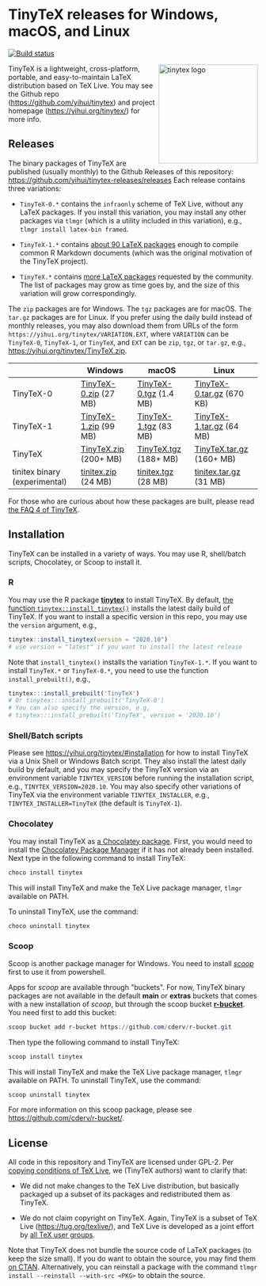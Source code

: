 # TinyTeX releases for Windows, macOS, and Linux

[![Build
status](https://ci.appveyor.com/api/projects/status/2ortb2mqkm2fjg4k/branch/master?svg=true)](https://ci.appveyor.com/project/yihui/tinytex-releases/branch/master)

<a href="https://yihui.org/tinytex/"><img src="https://yihui.org/images/logo-tinytex.png" alt="tinytex logo" align="right" width="200px"/></a>

TinyTeX is a lightweight, cross-platform, portable, and easy-to-maintain LaTeX
distribution based on TeX Live. You may see the Github repo
(<https://github.com/yihui/tinytex>) and project homepage
(<https://yihui.org/tinytex/>) for more info.

## Releases

The binary packages of TinyTeX are published (usually monthly) to the Github
Releases of this repository:
<https://github.com/yihui/tinytex-releases/releases> Each release contains three
variations:

-   `TinyTeX-0.*` contains the `infraonly` scheme of TeX Live, without any LaTeX
    packages. If you install this variation, you may install any other packages
    via `tlmgr` (which is a utility included in this variation), e.g.,
    `tlmgr install latex-bin framed`.

-   `TinyTeX-1.*` contains [about 90 LaTeX
    packages](https://github.com/yihui/tinytex/blob/master/tools/pkgs-custom.txt)
    enough to compile common R Markdown documents (which was the original
    motivation of the TinyTeX project).

-   `TinyTeX.*` contains [more LaTeX
    packages](https://github.com/yihui/tinytex/blob/master/tools/pkgs-yihui.txt)
    requested by the community. The list of packages may grow as time goes by,
    and the size of this variation will grow correspondingly.

The `zip` packages are for Windows. The `tgz` packages are for macOS. The
`tar.gz` packages are for Linux. If you prefer using the daily build instead of
monthly releases, you may also download them from URLs of the form
`https://yihui.org/tinytex/VARIATION.EXT`, where `VARIATION` can be `TinyTeX-0`,
`TinyTeX-1`, or `TinyTeX`, and `EXT` can be `zip`, `tgz`, or `tar.gz`, e.g.,
<https://yihui.org/tinytex/TinyTeX.zip>.

|                               | Windows                                                          | macOS                                                             | Linux                                                                   |
|-------------------------------|------------------------------------------------------------------|-------------------------------------------------------------------|-------------------------------------------------------------------------|
| TinyTeX-0                     | [TinyTeX-0.zip](https://yihui.org/tinytex/TinyTeX-0.zip) (27 MB) | [TinyTeX-0.tgz](https://yihui.org/tinytex/TinyTeX-0.tgz) (1.4 MB) | [TinyTeX-0.tar.gz](https://yihui.org/tinytex/TinyTeX-0.tar.gz) (670 KB) |
| TinyTeX-1                     | [TinyTeX-1.zip](https://yihui.org/tinytex/TinyTeX-1.zip) (99 MB) | [TinyTeX-1.tgz](https://yihui.org/tinytex/TinyTeX-1.tgz) (83 MB)  | [TinyTeX-1.tar.gz](https://yihui.org/tinytex/TinyTeX-1.tar.gz) (64 MB)  |
| TinyTeX                       | [TinyTeX.zip](https://yihui.org/tinytex/TinyTeX.zip) (200+ MB)   | [TinyTeX.tgz](https://yihui.org/tinytex/TinyTeX.tgz) (188+ MB)    | [TinyTeX.tar.gz](https://yihui.org/tinytex/TinyTeX.tar.gz) (160+ MB)    |
| tinitex binary (experimental) | [tinitex.zip](https://yihui.org/tinytex/tinitex.zip) (24 MB)     | [tinitex.tgz](https://yihui.org/tinytex/tinitex.tgz) (28 MB)      | [tinitex.tar.gz](https://yihui.org/tinytex/tinitex.tar.gz) (31 MB)      |

For those who are curious about how these packages are built, please read [the
FAQ 4 of TinyTeX](https://yihui.org/tinytex/faq/).

## Installation

TinyTeX can be installed in a variety of ways. You may use R, shell/batch
scripts, Chocolatey, or Scoop to install it.

### R

You may use the R package [**tinytex**](https://github.com/yihui/tinytex) to
install TinyTeX. By default, [the function
`tinytex::install_tinytex()`](https://yihui.org/tinytex/#for-r-users) installs
the latest daily build of TinyTeX. If you want to install a specific version in
this repo, you may use the `version` argument, e.g.,

``` r
tinytex::install_tinytex(version = "2020.10")
# use version = "latest" if you want to install the latest release
```

Note that `install_tinytex()` installs the variation `TinyTeX-1.*`. If you want
to install `TinyTeX.*` or `TinyTeX-0.*`, you need to use the function
`install_prebuilt()`, e.g.,

``` r
tinytex:::install_prebuilt('TinyTeX')
# Or tinytex:::install_prebuilt('TinyTeX-0')
# You can also specify the version, e.g,
# tinytex:::install_prebuilt('TinyTeX', version = '2020.10')
```

### Shell/Batch scripts

Please see <https://yihui.org/tinytex/#installation> for how to install TinyTeX
via a Unix Shell or Windows Batch script. They also install the latest daily
build by default, and you may specify the TinyTeX version via an environment
variable `TINYTEX_VERSION` before running the installation script, e.g.,
`TINYTEX_VERSION=2020.10`. You may also specify other variations of TinyTeX via
the environment variable `TINYTEX_INSTALLER`, e.g., `TINYTEX_INSTALLER=TinyTeX`
(the default is `TinyTeX-1`).

### Chocolatey

You may install TinyTeX as [a Chocolatey
package](https://chocolatey.org/packages/tinytex). First, you would need to
install the [Chocolatey Package Manager](https://chocolatey.org/install) if it
has not already been installed. Next type in the following command to install
TinyTeX:

``` powershell
choco install tinytex
```

This will install TinyTeX and make the TeX Live package manager, `tlmgr`
available on PATH.

To uninstall TinyTeX, use the command:

``` powershell
choco uninstall tinytex
```

### Scoop

Scoop is another package manager for Windows. You need to install
[*scoop*](https://scoop-docs.now.sh/docs/getting-started/Quick-Start.html) first
to use it from powershell.

Apps for *scoop* are available through "buckets". For now, TinyTeX binary
packages are not available in the default **main** or **extras** buckets that
comes with a new installation of *scoop*, but through the scoop bucket
[**r-bucket**](https://github.com/cderv/r-bucket/). You need first to add this
bucket:

``` powershell
scoop bucket add r-bucket https://github.com/cderv/r-bucket.git
```

Then type the following command to install TinyTeX:

``` powershell
scoop install tinytex
```

This will install TinyTeX and make the TeX Live package manager, `tlmgr`
available on PATH. To uninstall TinyTeX, use the command:

``` powershell
scoop uninstall tinytex
```

For more information on this scoop package, please see
<https://github.com/cderv/r-bucket/>.

## License

All code in this repository and TinyTeX are licensed under GPL-2. Per [copying
conditions of TeX Live](https://tug.org/texlive/LICENSE.TL), we (TinyTeX
authors) want to clarify that:

-   We did not make changes to the TeX Live distribution, but basically packaged
    up a subset of its packages and redistributed them as TinyTeX.

-   We do not claim copyright on TinyTeX. Again, TinyTeX is a subset of TeX Live
    (<https://tug.org/texlive/>), and TeX Live is developed as a joint effort by
    [all TeX user groups](https://tug.org/usergroups.html).

Note that TinyTeX does not bundle the source code of LaTeX packages (to keep the
size small). If you do want to obtain the source, you may find them [on
CTAN](https://ctan.org). Alternatively, you can reinstall a package with the
command `tlmgr install --reinstall --with-src <PKG>` to obtain the source.
